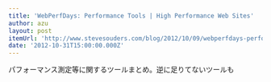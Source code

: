 ```yaml
---
title: 'WebPerfDays: Performance Tools | High Performance Web Sites'
author: azu
layout: post
itemUrl: 'http://www.stevesouders.com/blog/2012/10/09/webperfdays-performance-tools/'
date: '2012-10-31T15:00:00.000Z'
---
```

パフォーマンス測定等に関するツールまとめ。逆に足りてないツールも
